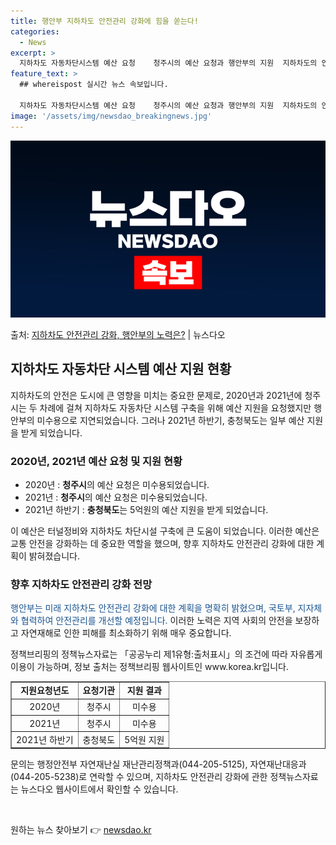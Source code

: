```yaml
---
title: 행안부 지하차도 안전관리 강화에 힘을 쏟는다!
categories:
  - News
excerpt: >
  지하차도 자동차단시스템 예산 요청    청주시의 예산 요청과 행안부의 지원  지하차도의 안전은 도시에 큰 영…
feature_text: >
  ## whereispost 실시간 뉴스 속보입니다.

  지하차도 자동차단시스템 예산 요청    청주시의 예산 요청과 행안부의 지원  지하차도의 안전은 도시에 큰 영…
image: '/assets/img/newsdao_breakingnews.jpg'
---
```


![뉴스다오 속보](/assets/img/newsdao_breakingnews.jpg)

<p>출처: <a href="https://newsdao.kr/4344" rel="dofollow">지하차도 안전관리 강화, 행안부의 노력은?</a> | 뉴스다오</p>

<h2 data-ke-size="size26">지하차도 자동차단 시스템 예산 지원 현황</h2>
<p data-ke-size="size16">지하차도의 안전은 도시에 큰 영향을 미치는 중요한 문제로, 2020년과 2021년에 청주시는 두 차례에 걸쳐 지하차도 자동차단 시스템 구축을 위해 예산 지원을 요청했지만 행안부의 미수용으로 지연되었습니다. 그러나 2021년 하반기, 충청북도는 일부 예산 지원을 받게 되었습니다.</p>

<h3>2020년, 2021년 예산 요청 및 지원 현황</h3>
<ul>
<li>2020년 : <b>청주시</b>의 예산 요청은 미수용되었습니다.</li>
<li>2021년 : <b>청주시</b>의 예산 요청은 미수용되었습니다.</li>
<li>2021년 하반기 : <b>충청북도</b>는 5억원의 예산 지원을 받게 되었습니다.</li>
</ul>

<p data-ke-size="size16">이 예산은 터널정비와 지하차도 차단시설 구축에 큰 도움이 되었습니다. 이러한 예산은 교통 안전을 강화하는 데 중요한 역할을 했으며, 향후 지하차도 안전관리 강화에 대한 계획이 밝혀졌습니다.</p>

<h3>향후 지하차도 안전관리 강화 전망</h3>
<p data-ke-size="size16"><span style="color: #1a5490;">행안부는 미래 지하차도 안전관리 강화에 대한 계획을 명확히 밝혔으며, 국토부, 지자체와 협력하여 안전관리를 개선할 예정입니다. </span>이러한 노력은 지역 사회의 안전을 보장하고 자연재해로 인한 피해를 최소화하기 위해 매우 중요합니다.</p>

<p data-ke-size="size16">정책브리핑의 정책뉴스자료는 「공공누리 제1유형:출처표시」의 조건에 따라 자유롭게 이용이 가능하며, 정보 출처는 정책브리핑 웹사이트인 www.korea.kr입니다.</p>

<table border="1" style="width: 100%;">
<tbody>
<tr>
<td style="text-align: center; height: 17px;"><b>지원요청년도</b></td>
<td style="text-align: center; height: 17px;"><b>요청기관</b></td>
<td style="text-align: center; height: 17px;"><b>지원 결과</b></td>
</tr>
<tr>
<td style="text-align: center; height: 17px;">2020년</td>
<td style="text-align: center; height: 17px;">청주시</td>
<td style="text-align: center; height: 17px;">미수용</td>
</tr>
<tr>
<td style="text-align: center; height: 17px;">2021년</td>
<td style="text-align: center; height: 17px;">청주시</td>
<td style="text-align: center; height: 17px;">미수용</td>
</tr>
<tr>
<td style="text-align: center; height: 17px;">2021년 하반기</td>
<td style="text-align: center; height: 17px;">충청북도</td>
<td style="text-align: center; height: 17px;">5억원 지원</td>
</tr>
</tbody>
</table>

<p data-ke-size="size16">문의는 행정안전부 자연재난실 재난관리정책과(044-205-5125), 자연재난대응과(044-205-5238)로 연락할 수 있으며, 지하차도 안전관리 강화에 관한 정책뉴스자료는 뉴스다오 웹사이트에서 확인할 수 있습니다.</p>
<p data-ke-size="size16">&nbsp;</p> 

원하는 뉴스 찾아보기 👉 <a href="https://newsdao.kr" rel="dofollow">newsdao.kr</a>


